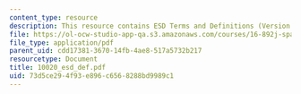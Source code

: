 ```yaml
---
content_type: resource
description: This resource contains ESD Terms and Definitions (Version 12).
file: https://ol-ocw-studio-app-qa.s3.amazonaws.com/courses/16-892j-space-system-architecture-and-design-fall-2004/73d5ce294f93e896c6568288bd9989c1_10020_esd_def.pdf
file_type: application/pdf
parent_uid: cdd17381-3670-14fb-4ae8-517a5732b217
resourcetype: Document
title: 10020_esd_def.pdf
uid: 73d5ce29-4f93-e896-c656-8288bd9989c1
---
```

